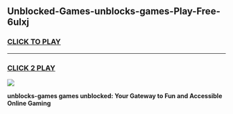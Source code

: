 
## Unblocked-Games-unblocks-games-Play-Free-6ulxj
<h3>
<a href="https://premium76.site?title=unblocks-games&ref=15A">CLICK TO PLAY</a></h3>
<hr>

<h3>
<a href="https://premium76.site?title=unblocks-games&ref=15A">CLICK 2 PLAY</a>
  
</h3>

<a href="https://premium76.site?title=unblocks-games&ref=15A"><img src="https://clearcache.store/games.png"></a>


**unblocks-games games unblocked: Your Gateway to Fun and Accessible Online Gaming**
